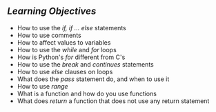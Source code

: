 ## *Learning Objectives*

- How to use the *if, if ... else* statements
- How to use comments
- How to affect values to variables
- How to use the *while* and *for* loops
- How is Python's *for* different from C's
- How to use the *break* and *continues* statements
- How to use *else* clauses on loops
- What does the *pass* statement do, and when to use it
- How to use *range*
- What is a function and how do you use functions
- What does *return* a function that does not use any return statement
